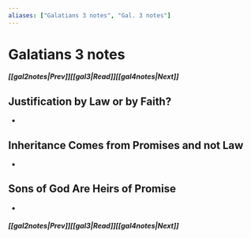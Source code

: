 ```yaml
---
aliases: ["Galatians 3 notes", "Gal. 3 notes"]
---
```

# Galatians 3 notes
##### <span class=arrow-left></span>[[gal2notes|Prev]]<span class=navigation-separator></span>[[gal3|Read]]<span class=navigation-separator></span>[[gal4notes|Next]]<span class=arrow-right></span>
## Justification by Law or by Faith?
- 
## Inheritance Comes from Promises and not Law
- 
## Sons of God Are Heirs of Promise
- 
##### <span class=arrow-left></span>[[gal2notes|Prev]]<span class=navigation-separator></span>[[gal3|Read]]<span class=navigation-separator></span>[[gal4notes|Next]]<span class=arrow-right></span>
